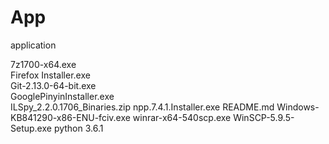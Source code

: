 # App
application

7z1700-x64.exe                 
Firefox Installer.exe         
Git-2.13.0-64-bit.exe          
GooglePinyinInstaller.exe      
ILSpy_2.2.0.1706_Binaries.zip
npp.7.4.1.Installer.exe 
README.md
Windows-KB841290-x86-ENU-fciv.exe
winrar-x64-540scp.exe
WinSCP-5.9.5-Setup.exe
python 3.6.1

